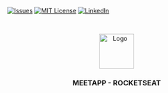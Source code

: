 <!--
*** Thanks for checking out this README Template. If you have a suggestion that would
*** make this better, please fork the repo and create a pull request or simply open
*** an issue with the tag "enhancement".
*** Thanks again! Now go create something AMAZING! :D
***
***
***
*** To avoid retyping too much info. Do a search and replace for the following:
*** github_username, repo, twitter_handle, email
-->

<!-- PROJECT SHIELDS -->
<!--
*** I'm using markdown "reference style" links for readability.
*** Reference links are enclosed in brackets [ ] instead of parentheses ( ).
*** See the bottom of this document for the declaration of the reference variables
*** for contributors-url, forks-url, etc. This is an optional, concise syntax you may use.
*** https://www.markdownguide.org/basic-syntax/#reference-style-links
-->

[![Issues][issues-shield]][issues-url]
[![MIT License][license-shield]][license-url]
[![LinkedIn][linkedin-shield]][linkedin-url]

<!-- PROJECT LOGO -->
<br />
<p align="center">
  <a href="https://github.com/evertondg/bootcamp2019_meetapp">
    <img src="https://avatars0.githubusercontent.com/u/28929274?s=200&v=4" alt="Logo" width="80" height="80">
  </a>

  <h3 align="center">MEETAPP - ROCKETSEAT</h3>

<!-- MARKDOWN LINKS & IMAGES -->
<!-- https://www.markdownguide.org/basic-syntax/#reference-style-links -->

[issues-shield]: https://img.shields.io/github/issues/evertondg/bootcamp2019_meetapp.svg?style=flat-square
[issues-url]: https://github.com/evertondg/bootcamp2019_meetapp/issues
[license-shield]: https://img.shields.io/github/license/evertondg/bootcamp2019_meetapp.svg?style=flat-square
[license-url]: https://github.com/evertondg/bootcamp2019_meetapp/blob/master/LICENSE.txt
[linkedin-shield]: https://img.shields.io/badge/-LinkedIn-black.svg?style=flat-square&logo=linkedin&colorB=555
[linkedin-url]: https://www.linkedin.com/in/evertondegrande/
[product-screenshot]: images/screenshot.png
